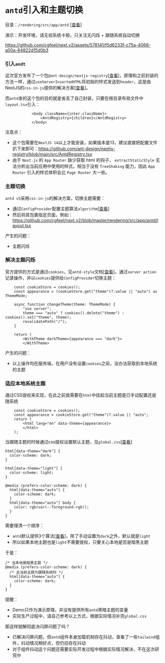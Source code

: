 # `antd`引入和主题切换

目录：`/rendering/src/app/antd` [[查看](https://github.com/cgfeel/next.v2/tree/master/rendering/src/app/antd)]

演示：开发环境，请无视系统卡顿，只关注无闪烁 + 跟随系统自动切换

https://github.com/cgfeel/next.v2/assets/578141/f5d6233f-c75a-4068-a00a-84822d15d0b3

### 引入`andt`

这次官方发布了一个包`@ant-design/nextjs-registry`[[查看](https://github.com/ant-design/nextjs-registry)]，原理和之前封装的方法一样，通过`useServerInsertedHTML`将初始的样式发送到`header`，这是由NextJS的`css-in-js`提供的解决方案[[查看](https://nextjs.org/docs/app/building-your-application/styling/css-in-js#configuring-css-in-js-in-app)]。

而`antd`发的这个包的目的就是省去了自己封装，只要在根目录布局文件中`layout.tsx`引入：

```
            <body className={inter.className}>
                <AntdRegistry>{children}</AntdRegistry>
            </body>
```

注意点：

 - 这个包需要在`NextJS 14`以上才能安装，如果版本是13，建议直接把配置文件扒下来即可：https://github.com/ant-design/nextjs-registry/blob/main/src/AntdRegistry.tsx
 - 由于 `Next.js` 的 `App Router` 缺少获取 html 的钩子， `extractStaticStyle` 无法分析出当前应用中使用的样式，相当于没有 `TreeShaking` 能力，因此 `App Router` 引入的样式体积会比 `Page Router` 大一些。

### 主题切换

`antd v5`采用`css-in-js`的解决方案，切换主题需要：

 - 通过`ConfigProvider`配置主题算法`algorithm`[[查看](https://github.com/cgfeel/next.v2/blob/master/rendering/src/lib/WithTheme.tsx)]
 - 然后将其包裹指定页面，例如：https://github.com/cgfeel/next.v2/blob/master/rendering/src/app/antd/layout.tsx

产生的问题：

- 主题闪烁

### 解决主题闪烁

官方提供的方式是通过`cookies`，见`antd-style`文档[[查看](https://ant-design.github.io/antd-style/zh-CN/best-practice/fix-switch-theme-fouc)]。通过`server action`记录操作，并以`cookies`提供给`ConfigProvider`切换主题：

```
    const cookieStore = cookies();
    const appearance = (cookieStore.get("theme")?.value || "auto") as ThemeMode;

    async function changeTheme(theme: ThemeMode) {
        "use server";
        theme === "auto" ? cookies().delete("theme") : cookies().set("theme", theme);
        revalidatePath("/");
    }

    return (
        <WithTheme darkTheme={appearance === "dark"}>
        </WithTheme>
```

产生的问题：

- 以上操作均在服务端，在用户没有设置`cookies`之前，没办法获取到本地系统的主题

### 适应本地系统主题

通过CSS提权来实现，在此之前我需要在`html`中挂起当前主题是已手动配置还是随系统

```
    const cookieStore = cookies();
    const appearance = cookieStore.get("theme")?.value || "auto";
    return (
        <html lang="en" data-theme={appearance}>
        </html>
    );
```

当跟随主题的时候通过css提权设置默认主题，见`global.css`[[查看](https://github.com/cgfeel/next.v2/blob/master/rendering/src/app/globals.css)]

```
html[data-theme="dark"] {
  color-scheme: dark;
}

html[data-theme="light"] {
  color-scheme: light;
}

@media (prefers-color-scheme: dark) {
  html[data-theme="auto"] {
    color-scheme: dark;
  }
  html[data-theme="auto"] body {
    color: rgb(var(--foreground-rgb));
  }
}
```

需要理清一个顺序：

- `antd`默认提供3个算法[[查看](https://ant-design.antgroup.com/docs/react/customize-theme-cn#%E4%BD%BF%E7%94%A8%E9%A2%84%E8%AE%BE%E7%AE%97%E6%B3%95)]，除了手动设置为`dark`之外，默认就是`light`
- 所以如果本地主题也是`light`不需要提权，只要关心本地是否是暗黑主题

于是：

```
/* 当本地是暗黑主题 */
@media (prefers-color-scheme: dark) {
  /* 且当前主题为跟随系统时 */
  html[data-theme="auto"] {
    color-scheme: dark;
  }
}
```

提醒：

- Demo只作为演示原理，并没有提供所有`antd`黑暗主题的变量
- 实际生产过程中，请自己参考以上方式，根据实际情况补完`global.css`

那这样就解彻底决闪屏问题了吗？

- 已解决闪屏问题，但`antd`组件本身加载机制存在抖动，查看了一些`tailwind`组件，抖动情况稍好点，但仍旧存在抖动
- 对于组件抖动这个问题还需要实际开发过程中根据实际情况解决，不在这次研究中
